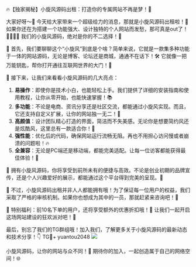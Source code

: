 🔥【独家揭秘】小旋风源码出租：打造你的专属网站不再是梦！🚀

大家好呀～👋 今天给大家带来一个超级给力的消息，那就是小旋风源码出租啦！🎉 如果你还在为搭建一个功能强大、设计独特的个人网站而发愁，那可真是out了！👨‍💻👩‍💻 我们的小旋风源码，绝对是你的不二选择！🎯

🌈 首先，我们要聊聊这个“小旋风”到底是个啥？简单来说，它就是一款集多种功能于一体的网站源码，无论是博客、论坛还是商城，通通不在话下！🛠️ 它就像一把万能钥匙，帮你打开通往互联网世界的大门！🚪

🌟 接下来，让我们来看看小旋风源码的几大亮点：
1. **易操作**：即使你是技术小白，也能轻松上手。我们提供了详细的安装指南和使用教程，让你从零开始，也能快速掌握！📚
2. **多功能**：不论是电商、资讯分享还是社区交流，都能通过小旋风实现。而且，它还支持自定义扩展，让你的网站独一无二！🔧
3. **高颜值**：设计团队精心打造的界面，简洁而不失美感。无论你是想要简约风还是炫酷风，这里总有一款适合你！🎨
4. **强性能**：优化后的代码，确保网站运行流畅无阻。再也不用担心访问慢或者崩溃的问题啦！🔥
5. **全兼容**：无论是PC端还是移动端，都能完美适配。让每一位访客都能获得最佳体验！📱

🎯 拥有小旋风源码，你将享受到前所未有的便捷与高效。不论是创业初期的品牌宣传，还是个人兴趣爱好的展示，都能通过这个平台得到完美的呈现。🌈

👀 不过，小旋风源码出租并非人人都能拥有哦！为了保证每一位用户的权益，我们采取了严格的审核机制。如果你也想成为其中的一员，那就赶紧来咨询吧！💌

🎁 特别福利：前10名下单的用户，还将享受额外的优惠折扣哦！🎁 让我们一起开启这场网站建设的狂欢派对吧！🎉

最后，别忘了我们的TG群组哦！加入我们，了解更多关于小旋风源码的最新动态和技术分享！👇
TG💪+ yuantou2048  ![](https://github.com/user-attachments/assets/42a5a4a5-fea9-4a1d-8aa0-73e57e430cca)

小旋风源码，让你的网站与众不同！🌟 期待你的加入，一起创造属于自己的网络空间！🌐